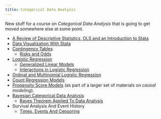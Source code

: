 ```yaml
---
title: Categorical Data Analysis
---
```


New stuff for a course on *Categorical Data Analysis* that is going to get moved somewhere else at some point.

* [A Review of Descriptive Statistics, OLS and an Introduction to Stata](https://agrogan1.github.io/newstuff/categorical/review-stats-intro-stata/review-stats-intro-stata-slidy.html)
* [Data Visualization With Stata](https://agrogan1.github.io/newstuff/data-visualization-with-Stata/data-visualization-with-Stata-slidy.html)
* [Contingency Tables](https://agrogan1.github.io/newstuff/categorical/contingency-tables/contingency-tables-slidy.html)
    + [Risks and Odds](https://agrogan1.github.io/newstuff/categorical/risks-and-odds/risks-and-odds.html)
* [Logistic Regression](https://agrogan1.github.io/newstuff/categorical/logistic-regression/logistic-regression-slidy.html)
    + [Generalized Linear Models](https://agrogan1.github.io/newstuff/categorical/glm/glm.html)
    + [Interactions in Logistic Regression](https://agrogan1.github.io/newstuff/categorical/logistic-interactions-2/logistic-interactions-2.html)
* [Ordinal and Multinomial Logistic Regression](https://agrogan1.github.io/newstuff/categorical/ordinal-multinomial-logistic-regression/ordinal-multinomial-logistic-regression-slidy.html)
* [Count Regression Models](https://agrogan1.github.io/newstuff/categorical/count-regression/count-regression-slidy.html)
* [Propensity Score Models](https://agrogan1.github.io/newstuff/causal-modeling/causal-modeling.html) (as part of a larger set of materials on *causal modeling*).
* [Bayesian Categorical Data Analysis](https://agrogan1.github.io/newstuff/categorical/Bayes/Bayes-slidy.html)
    + [Bayes Theorem Applied To Data Analysis](https://agrogan1.github.io/newstuff/Bayes-theorem/Bayes-theorem.html)
* Survival Analysis And Event History
    + [Times, Events And Censoring](https://agrogan1.github.io/newstuff/categorical/survival-analysis-and-event-history/times-events-and-censoring.html)






